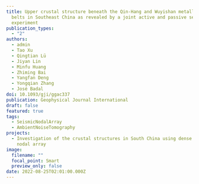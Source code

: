 ```yaml
---
title: Upper crustal structure beneath the Qin-Hang and Wuyishan metallogenic
  belts in Southeast China as revealed by a joint active and passive seismic
  experiment
publication_types:
  - "2"
authors:
  - admin
  - Tao Xu
  - Qingtian Lü
  - Jiyan Lin
  - Minfu Huang
  - Zhiming Bai
  - Yangfan Deng
  - Yongqian Zhang
  - José Badal
doi: 10.1093/gji/ggac337
publication: Geophysical Journal International
draft: false
featured: true
tags:
  - SeismicNodalArray
  - AmbientNoiseTomography
projects:
  - Investigation of the crustal structures in South China using dense seismic
    nodal array
image:
  filename: ""
  focal_point: Smart
  preview_only: false
date: 2022-08-25T02:01:00.000Z
---
```

